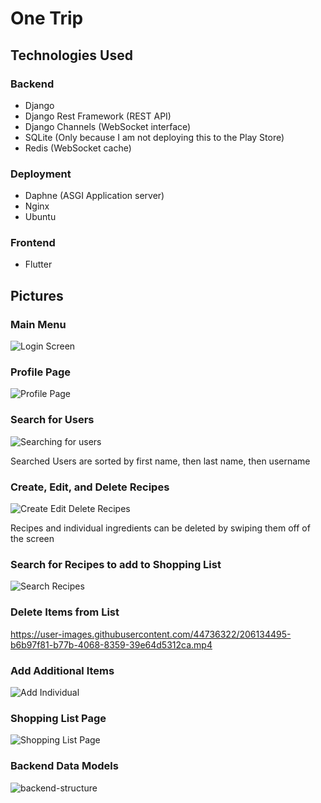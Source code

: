 # One Trip

## Technologies Used

### Backend
- Django
- Django Rest Framework (REST API)
- Django Channels (WebSocket interface)
- SQLite (Only because I am not deploying this to the Play Store)
- Redis  (WebSocket cache)

### Deployment
- Daphne (ASGI Application server)
- Nginx
- Ubuntu

### Frontend
- Flutter

## Pictures

### Main Menu
![Login Screen](https://user-images.githubusercontent.com/44736322/206134503-490b7b5c-9ef1-4a32-af2f-a664b587c4d6.png)

### Profile Page
![Profile Page](https://user-images.githubusercontent.com/44736322/206134506-7c035ea7-8431-4116-b61f-f1bbe0b23713.png)

### Search for Users
![Searching for users](https://user-images.githubusercontent.com/44736322/206134507-c2e5c805-3c0e-4ead-9c48-b047e5fb75dc.png)

Searched Users are sorted by first name, then last name, then username

### Create, Edit, and Delete Recipes
![Create Edit Delete Recipes](https://user-images.githubusercontent.com/44736322/206134508-94332b3e-ea62-47e5-8426-c876e9f7ce24.png)

Recipes and individual ingredients can be deleted by swiping them off of the screen

### Search for Recipes to add to Shopping List
![Search Recipes](https://user-images.githubusercontent.com/44736322/206134511-c0fd19b3-9816-4d87-bfde-54fb110c2fe5.png)

### Delete Items from List
https://user-images.githubusercontent.com/44736322/206134495-b6b97f81-b77b-4068-8359-39e64d5312ca.mp4

### Add Additional Items
![Add Individual](https://user-images.githubusercontent.com/44736322/206134513-c6d7bedd-659f-45de-83ef-7aa4b1a9378f.png)

### Shopping List Page
![Shopping List Page](https://user-images.githubusercontent.com/44736322/206134515-1636e086-80a7-45df-801b-af90c2059d10.png)

### Backend Data Models
![backend-structure](https://user-images.githubusercontent.com/44736322/206135954-63c728ce-3662-4e10-9914-557ce65f04ee.png)







